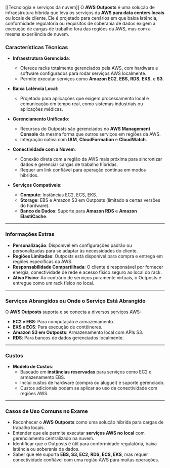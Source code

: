 [[Tecnologia e serviços da nuvem]]
O **AWS Outposts** é uma solução de infraestrutura híbrida que leva os serviços da **AWS para data centers locais** ou locais de cliente. Ele é projetado para cenários em que baixa latência, conformidade regulatória ou requisitos de soberania de dados exigem a execução de cargas de trabalho fora das regiões da AWS, mas com a mesma experiência de nuvem.
### Características Técnicas

- **Infraestrutura Gerenciada**:
    
    - Oferece racks totalmente gerenciados pela AWS, com hardware e software configurados para rodar serviços AWS localmente.
    - Permite executar serviços como **Amazon EC2**, **EBS**, **RDS**, **EKS**, e **S3**.
- **Baixa Latência Local**:
    
    - Projetado para aplicações que exigem processamento local e comunicação em tempo real, como sistemas industriais ou aplicações médicas.
- **Gerenciamento Unificado**:
    
    - Recursos do Outposts são gerenciados no **AWS Management Console** da mesma forma que outros serviços em regiões da AWS.
    - Integração nativa com **IAM**, **CloudFormation** e **CloudWatch**.
- **Conectividade com a Nuvem**:
    
    - Conexão direta com a região da AWS mais próxima para sincronizar dados e gerenciar cargas de trabalho híbridas.
    - Requer um link confiável para operação contínua em modos híbridos.
- **Serviços Compatíveis**:
    
    - **Compute**: Instâncias EC2, ECS, EKS.
    - **Storage**: EBS e Amazon S3 em Outposts (limitado a certas versões do hardware).
    - **Banco de Dados**: Suporte para **Amazon RDS** e **Amazon ElastiCache**.

---

### Informações Extras

- **Personalização**: Disponível em configurações padrão ou personalizadas para se adaptar às necessidades do cliente.
- **Regiões Limitadas**: Outposts está disponível para compra e entrega em regiões específicas da AWS.
- **Responsabilidade Compartilhada**: O cliente é responsável por fornecer energia, conectividade de rede e acesso físico seguro ao local do rack.
- **Ativo Físico**: Ao contrário de serviços puramente virtuais, o Outposts é entregue como um rack físico no local.

---

### Serviços Abrangidos ou Onde o Serviço Está Abrangido

O **AWS Outposts** suporta e se conecta a diversos serviços AWS:

- **EC2 e EBS**: Para computação e armazenamento.
- **EKS e ECS**: Para execução de contêineres.
- **Amazon S3 em Outposts**: Armazenamento local com APIs S3.
- **RDS**: Para bancos de dados gerenciados localmente.

---

### Custos

- **Modelo de Custos**:
    - Baseado em **instâncias reservadas** para serviços como EC2 e armazenamento EBS.
    - Inclui custos de hardware (compra ou aluguel) e suporte gerenciado.
    - Custos adicionais podem se aplicar ao uso de conectividade com regiões AWS.

---

### Casos de Uso Comuns no Exame

- Reconhecer o **AWS Outposts** como uma solução híbrida para cargas de trabalho locais.
- Entender que ele permite executar **serviços AWS no local** com gerenciamento centralizado na nuvem.
- Identificar que o Outposts é útil para conformidade regulatória, baixa latência ou soberania de dados.
- Saber que ele suporta **EBS, S3, EC2, RDS, ECS, EKS**, mas requer conectividade confiável com uma região AWS para muitas operações.